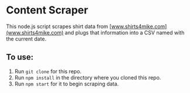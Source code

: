 # Content Scraper

This node.js script scrapes shirt data from [www.shirts4mike.com](www.shirts4mike.com) 
and plugs that information into a CSV named with the current date.

## To use:
1. Run `git clone` for this repo.
2. Run `npm install` in the directory where you cloned this repo.
3. Run `npm start` for it to begin scraping data.